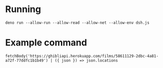 # Running
`deno run --allow-run --allow-read --allow-net --allow-env dsh.js`

# Example command
`fetchBody('https://ghibliapi.herokuapp.com/films/58611129-2dbc-4a81-a72f-77ddfc1b1b49') | ({ json }) => json.locations`

